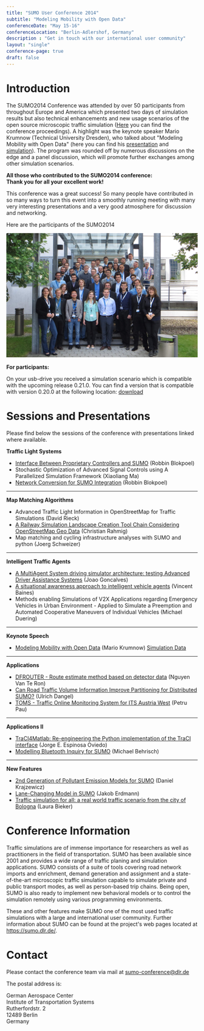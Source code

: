 ```yaml
---
title: "SUMO User Conference 2014"
subtitle: "Modeling Mobility with Open Data"
conferenceDate: "May 15-16"
conferenceLocation: "Berlin-Adlershof, Germany"
description : "Get in touch with our international user community"
layout: "single"
conference-page: true
draft: false
---
```


# Introduction
The SUMO2014 Conference was attended by over 50 participants from throughout Europe and America which presented two days of simulation results but also technical enhancements and new usage scenarios of the open source microscopic traffic simulation ([Here](https://elib.dlr.de/97717/1/Proceeding_SUMO2014_15%2B16May2014_Berlin-Adlershof.pdf) you can find the conference proceedings).
A highlight was the keynote speaker Mario Krumnow (Technical University Dresden), who talked about "Modeling Mobility with Open Data" (here you can find his [presentation](../documents/2014/Presentation_Keynote_Open%20data%202014_MarioKrumnow.pdf) and [simulation](../documents/2014/Krumnow-Simulation.zip)).
The program was rounded off by numerous discussions on the edge and a panel discussion, which will promote further exchanges among other simulation scenarios.

**All those who contributed to the SUMO2014 conference:**   
**Thank you for all your excellent work!**

This conference was a great success! So many people have contributed in so many ways to turn this event into a smoothly running meeting with many very interesting presentations and a very good atmosphere for discussion and networking.

Here are the participants of the SUMO2014

<!-- image -->
<div class="container-fluid text-center" style="padding:0 !important;">
  <img src="../images/conference_2014.jpg" style="width:600px;" alt="Conference image" class="img-responsive" />
</div>

**For participants:**

On your usb-drive you received a simulation scenario which is compatible with the upcoming release 0.21.0. You can find a version that is compatible with version 0.20.0 at the following location: [download](http://sourceforge.net/projects/sumo/files/traffic_data/scenarios/iTETRIS_Bologna/iTETRIS_Bologna_joined-0.20.0.zip/download)


# Sessions and Presentations
Please find below the sessions of the conference with presentations linked where available.

**Traffic Light Systems**

* [Interface Between Proprietary Controllers and SUMO](../documents/2014/Presentation_Interface%20between%20proprietary%20controllers%20and%20SUMO_RobbinBlokpoel.pdf) (Robbin Blokpoel)
* Stochastic Optimization of Advanced Signal Controls using A Parallelized Simulation Framework (Xiaoliang Ma)
* [Network Conversion for SUMO Integration](../documents/2014/Presentation_Network%20conversion%20for%20SUMO%20integration_RobbinBlokpoel.pdf) (Robbin Blokpoel)

---

**Map Matching Algorithms**

* Advanced Traffic Light Information in OpenStreetMap for Traffic Simulations (David Rieck)
* [A Railway Simulation Landscape Creation Tool Chain Considering OpenStreetMap Geo Data](../documents/2014/Presentation_RailwaySimulationLandscapeCreation_ChristianRahmig.pdf) (Christian Rahmig)
* Map matching and cycling infrastructure analyses with SUMO and python (Joerg Schweizer)

---

**Intelligent Traffic Agents**

* [A MultiAgent System driving simulator architecture: testing Advanced Driver Assistance Systems](../documents/2014/Presentation_TowardsaMobile_JoaoGoncalves.pdf) (Joao Goncalves)
* [A situational awareness approach to intelligent vehicle agents](../documents/2014/Presentation_SitAwarenessVehicles_VincentBaines.pdf) (Vincent Baines)
* Methods enabling Simulations of V2X Applications regarding Emergency Vehicles in Urban Environment - Applied to Simulate a Preemption and Automated Cooperative Maneuvers of Individual Vehicles (Michael Duering)

---

**Keynote Speech**

* [Modeling Mobility with Open Data](../documents/2014/Presentation_Keynote_Open%20data%202014_MarioKrumnow.pdf) (Mario Krumnow) [Simulation Data](../documents/2014/Krumnow-Simulation.zip)

---

**Applications**

* [DFROUTER - Route estimate method based on detector data](../documents/2014/Presentation_DFROUTER_TeRonNguyen.pdf) (Nguyen Van Te Ron)
* [Can Road Traffic Volume Information Improve Partitioning for Distributed SUMO?](../documents/2014/Presentation_Distributed%20SUMO_UlrichDangel.pdf) (Ulrich Dangel)
* [TOMS - Traffic Online Monitoring System for ITS Austria West](../documents/2014/Presentation_TOMS_PetruPau.pdf) (Petru Pau)

---

**Applications II**

* [TraCI4Matlab: Re-engineering the Python implementation of the TraCI interface](../documents/2014/Presentation_Traci4Matlab_JorgeOviedo.pdf) (Jorge E. Espinosa Oviedo)
* [Modelling Bluetooth Inquiry for SUMO](../documents/2014/Presentation_BluetoothModelling_MichaelBehrisch.pdf) (Michael Behrisch)

---

**New Features**

* [2nd Generation of Pollutant Emission Models for SUMO](../documents/2014/Presentation_2ndGenEmissions_DanielKrajzewicz.pdf) (Daniel Krajzewicz)
* [Lane-Changing Model in SUMO](../documents/2014/Presentation_LC2013_JakobErdmann.pdf) (Jakob Erdmann)
* [Traffic simulation for all: a real world traffic scenario from the city of Bologna](../documents/2014/Presentation_open_scenarios_LauraBieker.pdf) (Laura Bieker)


# Conference Information
Traffic simulations are of immense importance for researchers as well as practitioners in the field of transportation. SUMO has been available since 2001 and provides a wide range of traffic planing and simulation applications. SUMO consists of a suite of tools covering road network imports and enrichment, demand generation and assignment and a state-of-the-art microscopic traffic simulation capable to simulate private and public transport modes, as well as person-based trip chains. Being open, SUMO is also ready to implement new behavioral models or to control the simulation remotely using various programming environments.

These and other features make SUMO one of the most used traffic simulations with a large and international user community. Further information about SUMO can be found at the project's web pages located at <https://sumo.dlr.de/>.

# Contact
Please contact the conference team via mail at [sumo-conference@dlr.de](mailto:sumo-conference@dlr.de)

The postal address is:

German Aerospace Center   
Institute of Transportation Systems   
Rutherfordstr. 2   
12489 Berlin   
Germany

